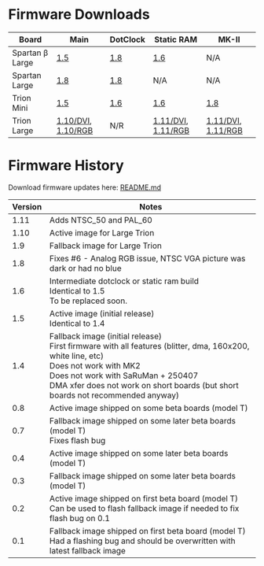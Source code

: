 # Firmware Downloads

Board         | Main | DotClock | Static RAM | MK-II
--------------|------|----------|------------|-------
Spartan β Large | [1.5](https://accentual.com/vicii-kawari/downloads/flash/T/kawari_flash_1.5_T_multiboot.zip) | [1.8](https://accentual.com/vicii-kawari/downloads/flash/T/kawari_flash_1.8_DOTC_T_multiboot.zip) | [1.6](https://accentual.com/vicii-kawari/downloads/flash/T/kawari_flash_1.6_SARUT_multiboot.zip) | N/A
Spartan Large | [1.8](https://accentual.com/vicii-kawari/downloads/flash/LD/kawari_flash_1.8_LD_multiboot.zip) | [1.8](https://accentual.com/vicii-kawari/downloads/flash/LD/kawari_flash_1.8_DOTC_LD_multiboot.zip) | N/A | N/A
Trion Mini    | [1.5](https://accentual.com/vicii-kawari/downloads/flash/LH/kawari_flash_1.5_LH_multiboot.zip) | [1.6](https://accentual.com/vicii-kawari/downloads/flash/LH/kawari_flash_1.6_DOTCLH_multiboot.zip) | [1.6](https://accentual.com/vicii-kawari/downloads/flash/LH/kawari_flash_1.6_SARULH_multiboot.zip) | [1.8](https://accentual.com/vicii-kawari/downloads/flash/LH/kawari_flash_1.8_MKIILH_multiboot.zip)
Trion Large   | [1.10/DVI](https://accentual.com/vicii-kawari/downloads/flash/LG/kawari_flash_1.10_MAINLG_DVI_multiboot.zip), [1.10/RGB](https://accentual.com/vicii-kawari/downloads/flash/LG/kawari_flash_1.10_MAINLG_RGB_multiboot.zip) | N/R | [1.11/DVI](https://accentual.com/vicii-kawari/downloads/flash/LG/kawari_flash_1.11_SARULG_DVI_multiboot.zip), [1.11/RGB](https://accentual.com/vicii-kawari/downloads/flash/LG/kawari_flash_1.11_SARULG_RGB_multiboot.zip)| [1.11/DVI](https://accentual.com/vicii-kawari/downloads/flash/LG/kawari_flash_1.11_MKIILG_DVI_multiboot.zip), [1.11/RGB](https://accentual.com/vicii-kawari/downloads/flash/LG/kawari_flash_1.11_MKIILG_RGB_multiboot.zip)

# Firmware History

Download firmware updates here: [README.md](../disks/util/flash/README.md)

Version | Notes
--------|--------
1.11    | Adds NTSC_50 and PAL_60
1.10    | Active image for Large Trion
1.9     | Fallback image for Large Trion
1.8     | Fixes #6 - Analog RGB issue, NTSC VGA picture was dark or had no blue
1.6     | Intermediate dotclock or static ram build<br>Identical to 1.5<br>To be replaced soon.
1.5     | Active image (initial release)<br>Identical to 1.4
1.4     | Fallback image (initial release)<br>First firmware with all features (blitter, dma, 160x200, white line, etc)<br>Does not work with MK2<br>Does not work with SaRuMan + 250407<br>DMA xfer does not work on short boards (but short boards not recommended anyway)
0.8     | Active image shipped on some beta boards (model T)
0.7     | Fallback image shipped on some later beta boards (model T)<br>Fixes flash bug
0.4     | Active image shipped on some later beta boards (model T)
0.3     | Fallback image shipped on some later beta boards (model T)
0.2     | Active image shipped on first beta board (model T)<br>Can be used to flash fallback image if needed to fix flash bug on 0.1
0.1     | Fallback image shipped on first beta board (model T)<br>Had a flashing bug and should be overwritten with latest fallback image
